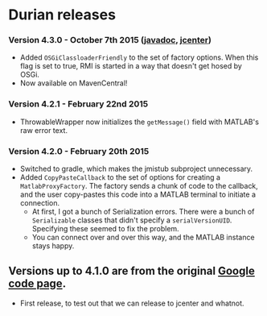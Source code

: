 # Durian releases

### Version 4.3.0 - October 7th 2015 ([javadoc](http://diffplug.github.io/matlabcontrol/javadoc/4.3.0/), [jcenter](https://bintray.com/diffplug/opensource/matlabcontrol/4.3.0/view))

- Added `OSGiClassloaderFriendly` to the set of factory options.  When this flag is set to true, RMI is started in a way that doesn't get hosed by OSGi.
- Now available on MavenCentral!

### Version 4.2.1 - February 22nd 2015

- ThrowableWrapper now initializes the `getMessage()` field with MATLAB's raw error text.

### Version 4.2.0 - February 20th 2015

- Switched to gradle, which makes the jmistub subproject unnecessary.
- Added `CopyPasteCallback` to the set of options for creating a `MatlabProxyFactory`.  The factory sends a chunk of code to the callback, and the user copy-pastes this code into a MATLAB terminal to initiate a connection.
	+ At first, I got a bunch of Serialization errors.  There were a bunch of `Serializable` classes that didn't specify a `serialVersionUID`.  Specifying these seemed to fix the problem.
	+ You can connect over and over this way, and the MATLAB instance stays happy.

## Versions up to 4.1.0 are from the original [Google code page](https://code.google.com/p/matlabcontrol/wiki/VersionHistory).

* First release, to test out that we can release to jcenter and whatnot.
